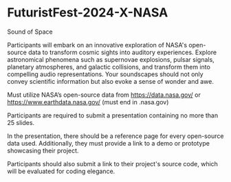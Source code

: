 # FuturistFest-2024-X-NASA

Sound of Space

Participants will embark on an innovative exploration of NASA's open-source data to transform cosmic sights into auditory experiences. Explore astronomical phenomena such as supernovae explosions, pulsar signals, planetary atmospheres, and galactic collisions, and transform them into compelling audio representations. Your soundscapes should not only convey scientific information but also evoke a sense of wonder and awe.

Must utilize NASA’s open-source data from https://data.nasa.gov/ or https://www.earthdata.nasa.gov/ (must end in .nasa.gov)

Participants are required to submit a presentation containing no more than 25 slides.

In the presentation, there should be a reference page for every open-source data used.
Additionally, they must provide a link to a demo or prototype showcasing their project. 

Participants should also submit a link to their project's source code, which will be evaluated for coding elegance.
